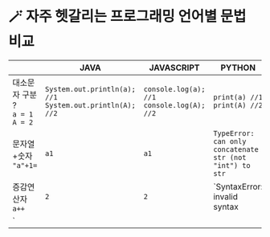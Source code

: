 # 🪄 자주 헷갈리는 프로그래밍 언어별 문법 비교

|  | JAVA | JAVASCRIPT | PYTHON |
|--|------|------------|--------|
| 대소문자 구분 ?<br/>`a = 1`<br/>`A = 2` | `System.out.println(a); //1`<br/>`System.out.println(A); //2` | `console.log(a); //1`<br/>`console.log(A); //2` | `print(a) //1`<br/>`print(A) //2` |
| 문자열+숫자<br/>`"a"+1=`|`a1`|`a1`|`TypeError: can only concatenate str (not "int") to str` | 
|증감연산자<br/>`a++`|`2`|`2`|`SyntaxError: invalid syntax
`|